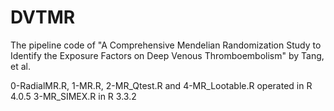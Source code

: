# DVTMR
The pipeline code of "A Comprehensive Mendelian Randomization Study to Identify the Exposure Factors on Deep Venous Thromboembolism" by Tang, et al.

0-RadialMR.R, 1-MR.R, 2-MR_Qtest.R and 4-MR_Lootable.R operated in R 4.0.5
3-MR_SIMEX.R in R 3.3.2
